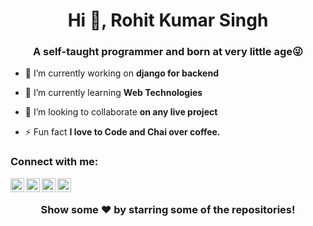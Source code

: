 <h1 align="center">Hi 👋, Rohit Kumar Singh</h1>
<h3 align="center">A self-taught programmer and born at very little age😜</h3>

- 🔭 I’m currently working on **django for backend**

- 🌱 I’m currently learning **Web Technologies**

- 👯 I’m looking to collaborate **on any live project**

- ⚡ Fun fact **I love to Code and Chai over coffee.**

### Connect with me:
<a href="https://twitter.com/w0lfrm" target="blank"><img align="left" src="https://cdn.jsdelivr.net/npm/simple-icons@3.0.1/icons/twitter.svg" alt="abuanwar072" height="22" width="22" /></a>
<a href="https://linkedin.com/in/w0lfrm" target="blank"><img align="left" src="https://cdn.jsdelivr.net/npm/simple-icons@3.0.1/icons/linkedin.svg" alt="abuanwar072" height="22" width="22" /></a>
<a href="https://t.me/viprxvz" target="blank"><img align="left" src="https://cdn.jsdelivr.net/npm/simple-icons@v3/icons/telegram.svg" alt="Rohit's Telegram" height="22" width="22" /></a>
<a href="https://www.instagram.com/rohittaker777/" target="blank"><img align="left" src="https://cdn.jsdelivr.net/npm/simple-icons@v3/icons/instagram.svg" alt="Rohit's insta" height="22" width="22" /></a>

<br />


<div align="center">
  
  ### Show some ❤️ by starring some of the repositories!
  
</div>


  


